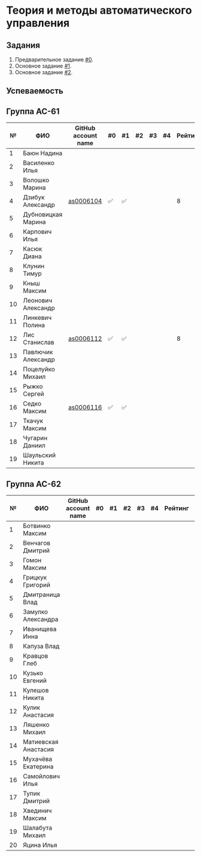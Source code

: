 # Теория и методы автоматического управления

## Задания

1. Предварительное задание [#0](./tasks/task_00/readme.md).
2. Основное задание [#1](./tasks/task_01/readme.md).
3. Основное задание [#2](./tasks/task_02/readme.md).

## Успеваемость

## Группа АС-61

| №  | ФИО                            | GitHub account name                  | #0 | #1  | #2 | #3 | #4 | Рейтинг |Доклад        |
|----|--------------------------------|--------------------------------------|----|-----|----|----|----|---------|--------------|
| 1  | Баюн Надина                    |                                                                           |    |     |    |    |    |         |              |
| 2  | Василенко Илья                 |                                                                           |    |     |    |    |    |         |              |
| 3  | Волошко Марина                 |                                                                           |    |     |    |    |    |         |              |
| 4  | Дзибук Александр               | [as0006104](https://github.com/brstu/TMAU-2023/tree/main/trunk/as0006104) | ✅ | ✅ |    |    |    |        8|              |
| 5  | Дубновицкая Марина             |                                                                           |    |     |    |    |    |         |              |
| 6  | Карпович Илья                  |                                                                           |    |     |    |    |    |         |              |
| 7  | Касюк Диана                    |                                                                           |    |     |    |    |    |         |              |
| 8  | Клунин Тимур                   |                                                                           |    |     |    |    |    |         |              |
| 9  | Кныш Максим                    |                                                                           |    |     |    |    |    |         |              |
| 10 | Леонович Александр             |                                                                           |    |     |    |    |    |         |              |
| 11 | Линкевич Полина                |                                                                           |    |     |    |    |    |         |              |
| 12 | Лис Станислав                  | [as0006112](https://github.com/brstu/TMAU-2023/tree/main/trunk/as0006112) | ✅ | ✅ |    |    |    |        8|              |
| 13 | Павлючик Александр             |                                                                           |    |     |    |    |    |         |              |
| 14 | Поцелуйко Михаил               |                                                                           |    |     |    |    |    |         |              |
| 15 | Рыжко Сергей                   |                                                                           |    |     |    |    |    |         |              |
| 16 | Седко Максим                   | [as0006116](https://github.com/brstu/TMAU-2023/tree/main/trunk/as0006116) | ✅ |  ✅ |    |    |    |         |              |
| 17 | Ткачук Максим                  |                                                                           |    |     |    |    |    |         |              |
| 18 | Чугарин Даниил                 |                                                                           |    |     |    |    |    |         |              |
| 19 | Шаульский Никита               |                                                                           |    |     |    |    |    |         |              |

## Группа АС-62

| №  | ФИО                            | GitHub account name                  | #0 | #1  | #2 | #3 | #4 | Рейтинг |Доклад        |
|----|--------------------------------|--------------------------------------|----|-----|----|----|----|---------|--------------|
| 1  | Ботвинко Максим                |                                      |    |     |    |    |    |         |              |
| 2  | Венчагов Дмитрий               |                                      |    |     |    |    |    |         |              |
| 3  | Гомон Максим                   |                                      |    |     |    |    |    |         |              |
| 4  | Грицкук Григорий               |                                      |    |     |    |    |    |         |              |
| 5  | Дмитраница Влад                |                                      |    |     |    |    |    |         |              |
| 6  | Замулко Александра             |                                      |    |     |    |    |    |         |              |
| 7  | Иванищева Инна                 |                                      |    |     |    |    |    |         |              |
| 8  | Капуза Влад                    |                                      |    |     |    |    |    |         |              |
| 9  | Кравцов Глеб                   |                                      |    |     |    |    |    |         |              |
| 10 | Кузько Евгений                 |                                      |    |     |    |    |    |         |              |
| 11 | Кулешов Никита                 |                                      |    |     |    |    |    |         |              |
| 12 | Кулик Анастасия                |                                      |    |     |    |    |    |         |              |
| 13 | Ляшенко Михаил                 |                                      |    |     |    |    |    |         |              |
| 14 | Матиевская Анастасия           |                                      |    |     |    |    |    |         |              |
| 15 | Мухачёва Екатерина             |                                      |    |     |    |    |    |         |              |
| 16 | Самойлович Илья                |                                      |    |     |    |    |    |         |              |
| 17 | Тупик Дмитрий                  |                                      |    |     |    |    |    |         |              |
| 18 | Хвединич Максим                |                                      |    |     |    |    |    |         |              |
| 19 | Шалабута Михаил                |                                      |    |     |    |    |    |         |              |
| 20 | Яцина Илья                     |                                      |    |     |    |    |    |         |              |
